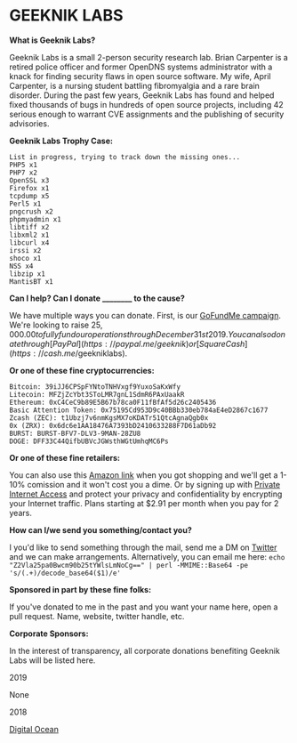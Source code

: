 # GEEKNIK LABS

**What is Geeknik Labs?**

Geeknik Labs is a small 2-person security research lab. Brian Carpenter is a retired police officer and former OpenDNS systems administrator with a knack for finding security flaws in open source software. My wife, April Carpenter, is a nursing student battling fibromyalgia and a rare brain disorder. During the past few years, Geeknik Labs has found and helped fixed thousands of bugs in hundreds of open source projects, including 42 serious enough to warrant CVE assignments and the publishing of security advisories. 


**Geeknik Labs Trophy Case:**
```
List in progress, trying to track down the missing ones...
PHP5 x1
PHP7 x2
OpenSSL x3
Firefox x1
tcpdump x5
Perl5 x1
pngcrush x2
phpmyadmin x1
libtiff x2
libxml2 x1
libcurl x4
irssi x2
shoco x1
NSS x4 
libzip x1
MantisBT x1
```

**Can I help? Can I donate ________ to the cause?** 

We have multiple ways you can donate. First, is our [GoFundMe campaign](https://www.gofundme.com/fund-geeknik-labs-through-2019). We're looking to raise $25,000.00 to fully fund our operations through December 31st 2019. You can also donate through [PayPal](https://paypal.me/geeknik) or [Square Cash](https://cash.me/$geekniklabs).


**Or one of these fine cryptocurrencies:**
```
Bitcoin: 39iJJ6CPSpFYNtoTNHVxgf9YuxoSaKxWfy
Litecoin: MFZjZcYbt3SToLMR7gnL1SdmR6PAxUaakR
Ethereum: 0xC4CeC9b89E5B67b78ca0F11fBfAf5d26c2405436
Basic Attention Token: 0x75195Cd953D9c40BBb330eb784aE4eD2867c1677
Zcash (ZEC): t1Ubzj7v6nmKgsMX7oKDATr51QtcAgnaQgb0x 
0x (ZRX): 0x6dc6e1AA18476A7393bD2410633288F7D61aDb92
BURST: BURST-BFV7-DLV3-9MAN-28ZU8
DOGE: DFF33C44QifbUBVcJGWsthWGtUmhqMC6Ps
```

**Or one of these fine retailers:**

You can also use this [Amazon link](https://amzn.to/2Qqpr0Z) when you got shopping and we'll get a 1-10% comission and it won't cost you a dime. Or by signing up with [Private Internet Access](https://www.privateinternetaccess.com/pages/buy-vpn/geeknik) and protect your privacy and confidentiality by encrypting your Internet traffic. Plans starting at $2.91 per month when you pay for 2 years.

**How can I/we send you something/contact you?**

I you'd like to send something through the mail, send me a DM on [Twitter](https://twitter.com/geeknik) and we can make arrangements. Alternatively, you can email me here: `echo "Z2Vla25pa0Bwcm90b25tYWlsLmNoCg==" | perl -MMIME::Base64 -pe 's/(.+)/decode_base64($1)/e'`

**Sponsored in part by these fine folks:**

If you've donated to me in the past and you want your name here, open a pull request. Name, website, twitter handle, etc. 

**Corporate Sponsors:**

In the interest of transparency, all corporate donations benefiting Geeknik Labs will be listed here.

2019

None

2018

[Digital Ocean](https://m.do.co/c/12aebf5e2538)


